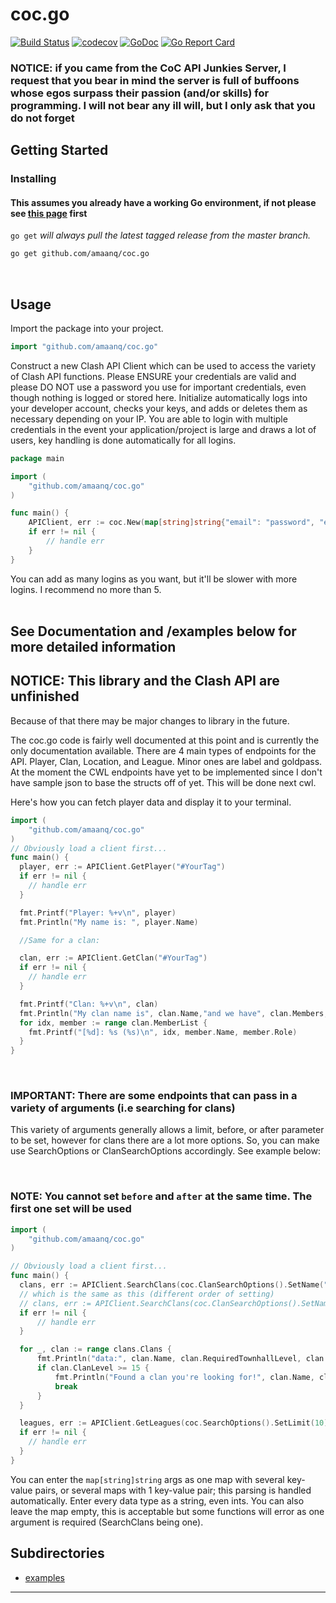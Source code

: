 # coc.go

[![Build Status](https://app.travis-ci.com/amaanq/coc.go.svg?branch=master)](https://app.travis-ci.com/amaanq/coc.go.svg?branch=master)
[![codecov](https://codecov.io/gh/amaanq/coc.go/branch/master/graph/badge.svg)](https://codecov.io/gh/amaanq/coc.go)
[![GoDoc](https://img.shields.io/badge/pkg.go.dev-doc-blue)](http://pkg.go.dev/github.com/amaanq/coc.go)
[![Go Report Card](https://goreportcard.com/badge/github.com/amaanq/coc.go)](https://goreportcard.com/report/github.com/amaanq/coc.go)

### NOTICE: if you came from the CoC API Junkies Server, I request that you bear in mind the server is full of buffoons whose egos surpass their passion (and/or skills) for programming. I will not bear any ill will, but I only ask that you do not forget

## Getting Started

### Installing

#### This assumes you already have a working Go environment, if not please see [this page](https://golang.org/doc/install) first

`go get` _will always pull the latest tagged release from the master branch._

```sh
go get github.com/amaanq/coc.go
```

</br>

## Usage

Import the package into your project.

```go
import "github.com/amaanq/coc.go"
```

Construct a new Clash API Client which can be used to access the variety of
Clash API functions. Please ENSURE your credentials are valid and please DO NOT
use a password you use for important credentials, even though nothing is logged
or stored here. Initialize automatically logs into your developer account, checks
your keys, and adds or deletes them as necessary depending on your IP. You are
able to login with multiple credentials in the event your application/project is
large and draws a lot of users, key handling is done automatically for all logins.

```go
package main

import (
    "github.com/amaanq/coc.go"
)

func main() {
    APIClient, err := coc.New(map[string]string{"email": "password", "email2": "password2", "email3": "password3"})
    if err != nil {
        // handle err
    }
}
```

You can add as many logins as you want, but it'll be slower with more logins.
I recommend no more than 5.
</br></br>

## See Documentation and /examples below for more detailed information

## **NOTICE**: This library and the Clash API are unfinished

Because of that there may be major changes to library in the future.

The coc.go code is fairly well documented at this point and is currently
the only documentation available. There are 4 main types of endpoints for the API.
Player, Clan, Location, and League. Minor ones are label and goldpass. At the moment
the CWL endpoints have yet to be implemented since I don't have sample json to
base the structs off of yet. This will be done next cwl.

Here's how you can fetch player data and display it to your terminal.

```go
import (
    "github.com/amaanq/coc.go"
)
// Obviously load a client first...
func main() {
  player, err := APIClient.GetPlayer("#YourTag")
  if err != nil {
    // handle err
  }

  fmt.Printf("Player: %+v\n", player)
  fmt.Println("My name is: ", player.Name)

  //Same for a clan:

  clan, err := APIClient.GetClan("#YourTag")
  if err != nil {
    // handle err
  }

  fmt.Printf("Clan: %+v\n", clan)
  fmt.Println("My clan name is", clan.Name,"and we have", clan.Members, "members in our clan. We have won", clan.WarWins, "wars so come join us!\nThese are our members:")
  for idx, member := range clan.MemberList {
    fmt.Printf("[%d]: %s (%s)\n", idx, member.Name, member.Role)
  }
}
```

</br>

### **IMPORTANT**: There are some endpoints that can pass in a variety of arguments (i.e searching for clans)

This variety of arguments generally allows a limit, before, or after parameter
to be set, however for clans there are a lot more options. So, you can make use SearchOptions
or ClanSearchOptions accordingly. See example below:

</br>

### NOTE: You cannot set `before` and `after` at the same time. The first one set will be used

```go
import (
    "github.com/amaanq/coc.go"
)

// Obviously load a client first...
func main() {
  clans, err := APIClient.SearchClans(coc.ClanSearchOptions().SetName("test").SetLimit(10).SetMaxMembers(40))
  // which is the same as this (different order of setting)
  // clans, err := APIClient.SearchClans(coc.ClanSearchOptions().SetName("test").SetMaxMembers(40).SetLimit(10))
  if err != nil {
      // handle err
  }

  for _, clan := range clans.Clans {
      fmt.Println("data:", clan.Name, clan.RequiredTownhallLevel, clan.ClanLevel, clan.RequiredTrophies)
      if clan.ClanLevel >= 15 {
          fmt.Println("Found a clan you're looking for!", clan.Name, clan.Tag)
          break
      }
  }

  leagues, err := APIClient.GetLeagues(coc.SearchOptions().SetLimit(10).SetAfter(2))
  if err != nil {
    // handle err
  }
}
```

You can enter the `map[string]string` args as one map with several key-value pairs,
or several maps with 1 key-value pair; this parsing is handled automatically.
Enter every data type as a string, even ints. You can also leave the map empty,
this is acceptable but some functions will error as one argument is required
(SearchClans being one).

## Subdirectories

- [examples](./examples)

---
